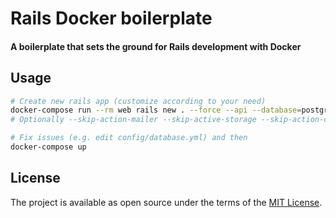 # Rails Docker boilerplate

#### A boilerplate that sets the ground for Rails development with Docker

## Usage

```sh
# Create new rails app (customize according to your need)
docker-compose run --rm web rails new . --force --api --database=postgresql --skip-git
# Optionally --skip-action-mailer --skip-active-storage --skip-action-cable --skip-system-test --skip-action-mailbox --skip-docker --skip-action-text --skip-jbuilder --skip-keeps

# Fix issues (e.g. edit config/database.yml) and then
docker-compose up
```

## License

The project is available as open source under the terms of the [MIT License](http://opensource.org/licenses/MIT).

